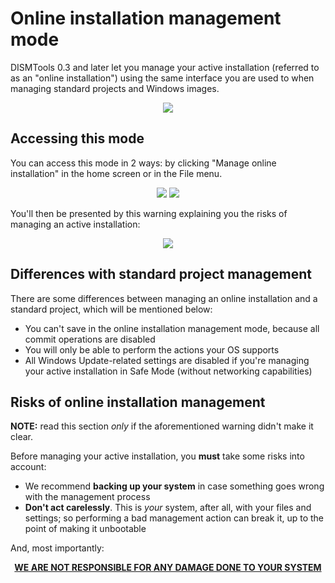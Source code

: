 # Online installation management mode

DISMTools 0.3 and later let you manage your active installation (referred to as an "online installation") using the same interface you are used to when managing standard projects and Windows images.

<p align="center">
	<img src="../../res/img_tasks/online_inst_mgmt/online_inst_mgmt.png" />
</p>

## Accessing this mode

You can access this mode in 2 ways: by clicking "Manage online installation" in the home screen or in the File menu.

<p align="center">
	<td>
		<tr>
			<img src="../../res/img_tasks/online_inst_mgmt/on_inst_mgmt_link.png" />
		</tr>
		<tr>
			<img src="../../res/img_tasks/online_inst_mgmt/on_inst_mgmt_menu_entry.png" />
		</tr>
	</td>
</p>

You'll then be presented by this warning explaining you the risks of managing an active installation:

<p align="center">
	<img src="../../res/img_tasks/online_inst_mgmt/on_inst_mgmt_risk.png" />
</p>

## Differences with standard project management

There are some differences between managing an online installation and a standard project, which will be mentioned below:

- You can't save in the online installation management mode, because all commit operations are disabled
- You will only be able to perform the actions your OS supports
- All Windows Update-related settings are disabled if you're managing your active installation in Safe Mode (without networking capabilities)

## Risks of online installation management

**NOTE:** read this section *only* if the aforementioned warning didn't make it clear.

Before managing your active installation, you **must** take some risks into account:

- We recommend **backing up your system** in case something goes wrong with the management process
- **Don't act carelessly**. This is *your* system, after all, with your files and settings; so performing a bad management action can break it, up to the point of making it unbootable

And, most importantly:

<p align="center"><b><u>WE ARE NOT RESPONSIBLE FOR ANY DAMAGE DONE TO YOUR SYSTEM</u></b></p>